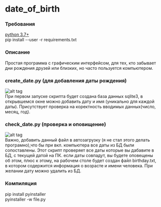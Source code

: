 # date_of_birth

### Требования
[python 3.7+](https://www.python.org/)<br/>
pip install --user -r requirements.txt

### Описание
Простая программа с графическим интерфейсом, для тех, кто забывает дни рождения друзей или близких, но часто пользуется компьютером.

### create_date.py (для добавления даты рождения)
![alt tag](https://github.com/pro100git/date_of_birth/blob/master/image/create_date.png "pro100git")​<br/>
При первом запуске скрипта будет создана база данных sqlite3, в открывшемся окне можно добавить дату и имя (уникально для каждой даты). Присутствует проверка на коректность вводимых данных(число, месяц, год).

### check_date.py (проверка и оповищение)
![alt tag](https://github.com/pro100git/date_of_birth/blob/master/image/check_date.png "pro100git")​<br/>
Важно, добавить данный файл в автозагрузку (я не стал этого делать програмно),что бы при вкл. компьютера все даты из БД были сопоставлены. Этот скрипт проверяет все даты которые вы дабавите в БД, с текущей датой на ПК. если даты совпадут, вы будете оповещены об этом, плюс к этому, на рабочем столе будет создан файл birthday.tхt, в котором содержится информация о возрасте и имени человека. При желании дату можно удалить из БД.

### Компиляция
pip install pyinstaller<br/>
pyinstaller -w file.py
